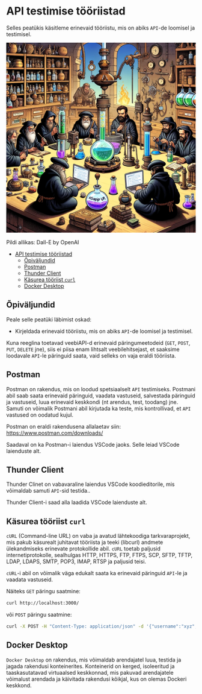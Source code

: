 # API testimise tööriistad

Selles peatükis käsitleme erinevaid tööriistu, mis on abiks `API`-de loomisel ja testimisel.

![API tools](API-tools.webp)

Pildi allikas: Dall-E by OpenAI

- [API testimise tööriistad](#api-testimise-tööriistad)
  - [Õpiväljundid](#õpiväljundid)
  - [Postman](#postman)
  - [Thunder Client](#thunder-client)
  - [Käsurea tööriist `curl`](#käsurea-tööriist-curl)
  - [Docker Desktop](#docker-desktop)

## Õpiväljundid

Peale selle peatüki läbimist oskad:

- Kirjeldada erinevaid tööriistu, mis on abiks `API`-de loomisel ja testimisel.

Kuna reeglina toetavad veebiAPI-d erinevaid päringumeetodeid (`GET`, `POST`, `PUT`, `DELETE` jne), siis ei piisa enam lihtsalt veebilehitsejast, et saaksime loodavale `API`-le päringuid saata, vaid selleks on vaja eraldi tööriista.

## Postman

Postman on rakendus, mis on loodud spetsiaalselt `API` testimiseks. Postmani abil saab saata erinevaid päringuid, vaadata vastuseid, salvestada päringuid ja vastuseid, luua erinevaid keskkondi (nt arendus, test, toodang) jne. Samuti on võimalik Postmani abil kirjutada ka teste, mis kontrollivad, et `API` vastused on oodatud kujul.

Postman on eraldi rakendusena allalaetav siin: https://www.postman.com/downloads/

Saadaval on ka Postman-i laiendus VSCode jaoks. Selle leiad VSCode laienduste alt.

## Thunder Client

Thunder Clinet on vabavaraline laiendus VSCode koodieditorile, mis võimaldab samuti `API`-sid testida..

Thunder Client-i saad alla laadida VSCode laienduste alt.

## Käsurea tööriist `curl`

`cURL` (Command-line URL) on vaba ja avatud lähtekoodiga tarkvaraprojekt, mis pakub käsurealt juhitavat tööriista ja teeki (libcurl) andmete ülekandmiseks erinevate protokollide abil. `cURL` toetab paljusid internetiprotokolle, sealhulgas HTTP, HTTPS, FTP, FTPS, SCP, SFTP, TFTP, LDAP, LDAPS, SMTP, POP3, IMAP, RTSP ja paljusid teisi.

`cURL`-i abil on võimalik väga edukalt saata ka erinevaid päringuid `API`-le ja vaadata vastuseid.

Näiteks `GET` päringu saatmine:

```bash
curl http://localhost:3000/
```

või `POST` päringu saatmine:

```bash
curl -X POST -H "Content-Type: application/json" -d '{"username":"xyz","password":"xyz"}' http://localhost:3000/login
```

## Docker Desktop

`Docker Desktop` on rakendus, mis võimaldab arendajatel luua, testida ja jagada rakendusi konteinerites. Konteinerid on kerged, isoleeritud ja taaskasutatavad virtuaalsed keskkonnad, mis pakuvad arendajatele võimalust arendada ja käivitada rakendusi kõikjal, kus on olemas Dockeri keskkond.
